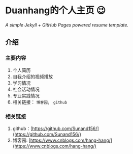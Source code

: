 # Duanhang的个人主页 :wink:

*A simple Jekyll + GitHub Pages powered resume template.*


## 介绍

### 主要内容

1. 个人简历
1. 自我介绍的视频播放
2. 学习情况
3. 社会活动情况
4. 专业实践情况
5. 相关链接： `博客园`， `github`

### 相关链接

1. github：[https://github.com/Sunand156/](https://github.com/Sunand156/) 
2. 博客园: [https://www.cnblogs.com/hang-hang/](https://www.cnblogs.com/hang-hang/) 

